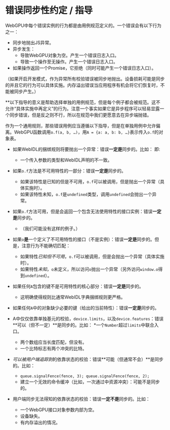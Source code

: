 # 错误同步性约定 / 指导

WebGPU中每个错误实例的行为都是由用例规范定义的。一个错误会有以下行为之一：

* 同步地抛出JS异常。
* 异步发生：
  * 导致WebGPU对象为空。产生一个错误日志入口。
  * 导致一个操作至无操作。产生一个错误日志入口。
* 如果操作返回一个Promise，它拒绝（同时可能产生一个错误日志入口）。

（如果开启开发模式，作为异常所有校验错误被同步地抛出。设备损耗可能是同步的并且它的行为可以具体实施。内存溢出错误当应用程序有机会将它们恢复时，不能被同步产生。）

**以下指导的意义是帮助选择单独的用例规范，但是每个例子都会被规范。这不允许“具体实施中再定义”的行为。注意一个事实如果它是异步程序可以轻易显露一个同步错误，但是反之则不行，所以在规范中我们更愿意去在异步端抛错。

作为一个通用规则，那些错误用例应当遵循以下指导，但是在单独用例中允许偏离。WebGPU函数调用`o.f(a, b, …)`，用`A = {a: a, b: b, …}`表示传入`o.f`的对象表。

* 如果WebIDL的捆绑规则将要抛出一个异常：错误**一定是**同步的。比如：
    即:
    * 一个传入参数的类型和WebIDL声明的不一致。

* 如果`o.f`方法是不可用特性的一部分：错误**一定是**同步的。
    * 如果该特性是已知的但是不可用，`o.f`可以被调用，但是抛出一个异常（具体实施时）。
    * 如果该特性未知，`o.f`是`undefined`类型，调用`undefined`会抛出一个异常。

* 如果`o.f`方法可用，但是会返回一个包含无法使用特性的接口实例：错误**一定是**同步的。
    * （我们可能没有这样的例子。）

* 如果`o`**是**一个定义了不可用特性的接口（不是实例）：错误**一定是**同步的。但是，注意行为不能确切匹配：
    * 如果特性*已知但不可用*，`o.f`可以被调用，但是会抛出一个异常（具体实施时）。
    * 如果特性*未知*，`o`未定义，所以访问`o`抛出一个异常（另外访问`window.o`得到`undefined`）。

* 如果任何`A`包含的键不是可用特性的核心部分：错误**一定是**同步的。
    * 这明确使得规则比通常WebIDL字典捆绑规则更严格。

* 如果任何`A`中的对象缺少必要的键（给出的当前特性）：错误**一定是**同步的。

* A中仅仅依靠单独基元的校验，`device.limits`，以及`device.features`：错误**可以（但不一定）**是同步的。比如：
    *一个`Number`超过`limits`中联合入口。
    * 两个数组应当长度匹配，但没有。
    * 一个比特标志有两个冲突的比特。

* *可以被用户端追踪到*的依靠状态的校验：错误**可能（但通常不会）**是同步的。比如：
    * `queue.signalFence(fence, 3); queue.signalFence(fence, 2);`
    * 建立一个无效的命令缓冲（比如，一次通过中资源冲突）：可能不是同步的。

* 用户端同步无法得知的依靠状态的校验：错误**一定不是**同步的。比如：
    * 一个WebGPU接口对象参数内部为空。
    * 设备缺失。
    * 有内存溢出的情况。
